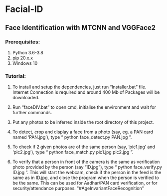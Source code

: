 # Facial-ID

## Face Identification with MTCNN and VGGFace2

### Prerequisites: 
1.  Python 3.6-3.8
2.  pip 20.x.x
3.  Windows 10

### Tutorial:
1.  To install and setup the dependencies, just run “Installer.bat” file. Internet Connection is required and around 400 Mb of Packages will be downloaded. 


2.  Run “faceDIV.bat” to open cmd, initialise the environment and wait for further commands. 


3.  Put any photos to be inferred inside the root directory of this project. 


4.  To detect, crop and display a face from a photo (say, eg. a PAN card named ‘PAN.jpg’), 
type “ python face_detect.py PAN.jpg ”.


5.  To check if 2 given photos are of the same person (say, ‘pic1.jpg’ and ‘pic2.jpg’), 
type “ python face_match.py pic1.jpg pic2.jpg ”.


6.  To verify that a person in front of the camera is the same as verification photo provided by the person (say “ID.jpg”), 
type “ python face_verify.py ID.jpg ”.
This will start the webcam, check if the person in the feed is the same as in ID.jpg, and close the program when the person is verified to be the same. This can be used for Aadhar/PAN card verification, or for security/attendance purposes.
"#AgeInvariantFaceRecognition" 
